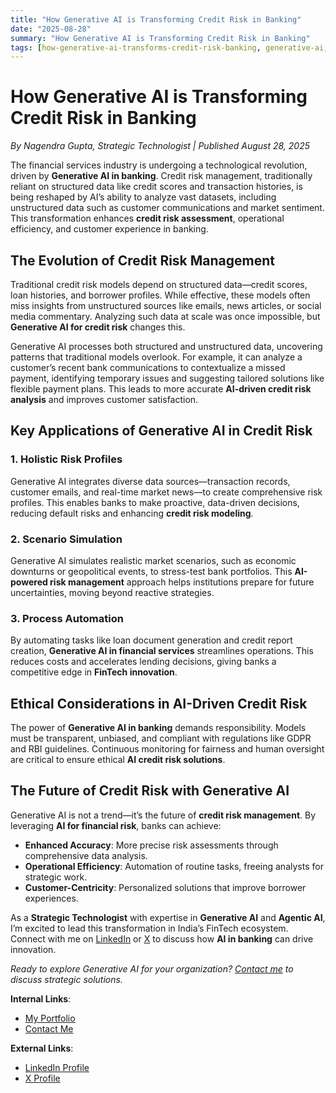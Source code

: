 ```yaml
---
title: "How Generative AI is Transforming Credit Risk in Banking"
date: "2025-08-28"
summary: "How Generative AI is Transforming Credit Risk in Banking"
tags: [how-generative-ai-transforms-credit-risk-banking, generative-ai, transformation,credit-risk]
---
```

# How Generative AI is Transforming Credit Risk in Banking

*By Nagendra Gupta, Strategic Technologist | Published August 28, 2025*


The financial services industry is undergoing a technological revolution, driven by **Generative AI in banking**. Credit risk management, traditionally reliant on structured data like credit scores and transaction histories, is being reshaped by AI’s ability to analyze vast datasets, including unstructured data such as customer communications and market sentiment. This transformation enhances **credit risk assessment**, operational efficiency, and customer experience in banking.

## The Evolution of Credit Risk Management

Traditional credit risk models depend on structured data—credit scores, loan histories, and borrower profiles. While effective, these models often miss insights from unstructured sources like emails, news articles, or social media commentary. Analyzing such data at scale was once impossible, but **Generative AI for credit risk** changes this.

Generative AI processes both structured and unstructured data, uncovering patterns that traditional models overlook. For example, it can analyze a customer’s recent bank communications to contextualize a missed payment, identifying temporary issues and suggesting tailored solutions like flexible payment plans. This leads to more accurate **AI-driven credit risk analysis** and improves customer satisfaction.

## Key Applications of Generative AI in Credit Risk

### 1. Holistic Risk Profiles
Generative AI integrates diverse data sources—transaction records, customer emails, and real-time market news—to create comprehensive risk profiles. This enables banks to make proactive, data-driven decisions, reducing default risks and enhancing **credit risk modeling**.

### 2. Scenario Simulation
Generative AI simulates realistic market scenarios, such as economic downturns or geopolitical events, to stress-test bank portfolios. This **AI-powered risk management** approach helps institutions prepare for future uncertainties, moving beyond reactive strategies.

### 3. Process Automation
By automating tasks like loan document generation and credit report creation, **Generative AI in financial services** streamlines operations. This reduces costs and accelerates lending decisions, giving banks a competitive edge in **FinTech innovation**.

## Ethical Considerations in AI-Driven Credit Risk
The power of **Generative AI in banking** demands responsibility. Models must be transparent, unbiased, and compliant with regulations like GDPR and RBI guidelines. Continuous monitoring for fairness and human oversight are critical to ensure ethical **AI credit risk solutions**.

## The Future of Credit Risk with Generative AI
Generative AI is not a trend—it’s the future of **credit risk management**. By leveraging **AI for financial risk**, banks can achieve:
- **Enhanced Accuracy**: More precise risk assessments through comprehensive data analysis.
- **Operational Efficiency**: Automation of routine tasks, freeing analysts for strategic work.
- **Customer-Centricity**: Personalized solutions that improve borrower experiences.

As a **Strategic Technologist** with expertise in **Generative AI** and **Agentic AI**, I’m excited to lead this transformation in India’s FinTech ecosystem. Connect with me on [LinkedIn](https://www.linkedin.com/in/nagendra-gupta) or [X](https://x.com/_nagendra_gupta) to discuss how **AI in banking** can drive innovation.

*Ready to explore Generative AI for your organization? [Contact me](https://nagendra-gupta.vercel.app/contact) to discuss strategic solutions.*


**Internal Links**:
- [My Portfolio](https://nagendra-gupta.vercel.app/portfolio)
- [Contact Me](https://nagendra-gupta.vercel.app/contact)

**External Links**:
- [LinkedIn Profile](https://www.linkedin.com/in/nagendra-gupta)
- [X Profile](https://x.com/_nagendra_gupta)